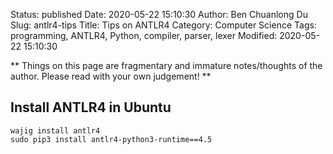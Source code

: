Status: published
Date: 2020-05-22 15:10:30
Author: Ben Chuanlong Du
Slug: antlr4-tips
Title: Tips on ANTLR4
Category: Computer Science
Tags: programming, ANTLR4, Python, compiler, parser, lexer
Modified: 2020-05-22 15:10:30

**
Things on this page are
fragmentary and immature notes/thoughts of the author.
Please read with your own judgement!
**

## Install ANTLR4 in Ubuntu

```
wajig install antlr4
sudo pip3 install antlr4-python3-runtime==4.5
```
